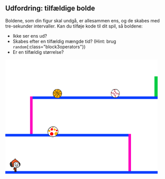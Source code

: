 ## Udfordring: tilfældige bolde

Boldene, som din figur skal undgå, er allesammen ens, og de skabes med tre-sekunder intervaller. Kan du tilføje kode til dit spil, så boldene:

+ Ikke ser ens ud?
+ Skabes efter en tilfældig mængde tid? (Hint: brug `random`{:class="block3operators"})
+ Er en tilfældig størrelse?

![screenshot](images/dodge-ball-random.png)


